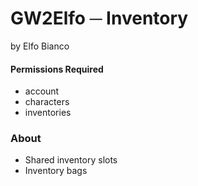 # GW2Elfo ─ Inventory
by Elfo Bianco

#### Permissions Required
* account
* characters
* inventories

### About
* Shared inventory slots
* Inventory bags

